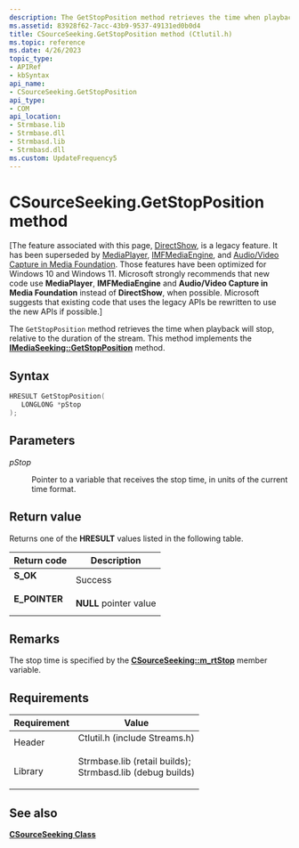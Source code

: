 ```yaml
---
description: The GetStopPosition method retrieves the time when playback will stop, relative to the duration of the stream. This method implements the IMediaSeeking::GetStopPosition method.
ms.assetid: 83928f62-7acc-43b9-9537-49131ed0b0d4
title: CSourceSeeking.GetStopPosition method (Ctlutil.h)
ms.topic: reference
ms.date: 4/26/2023
topic_type: 
- APIRef
- kbSyntax
api_name: 
- CSourceSeeking.GetStopPosition
api_type: 
- COM
api_location: 
- Strmbase.lib
- Strmbase.dll
- Strmbasd.lib
- Strmbasd.dll
ms.custom: UpdateFrequency5
---
```


# CSourceSeeking.GetStopPosition method

\[The feature associated with this page, [DirectShow](/windows/win32/directshow/directshow), is a legacy feature. It has been superseded by [MediaPlayer](/uwp/api/Windows.Media.Playback.MediaPlayer), [IMFMediaEngine](/windows/win32/api/mfmediaengine/nn-mfmediaengine-imfmediaengine), and [Audio/Video Capture in Media Foundation](windows/win32/medfound/audio-video-capture-in-media-foundation). Those features have been optimized for Windows 10 and Windows 11. Microsoft strongly recommends that new code use **MediaPlayer**, **IMFMediaEngine** and **Audio/Video Capture in Media Foundation** instead of **DirectShow**, when possible. Microsoft suggests that existing code that uses the legacy APIs be rewritten to use the new APIs if possible.\]

The `GetStopPosition` method retrieves the time when playback will stop, relative to the duration of the stream. This method implements the [**IMediaSeeking::GetStopPosition**](/windows/desktop/api/Strmif/nf-strmif-imediaseeking-getstopposition) method.

## Syntax


```C++
HRESULT GetStopPosition(
   LONGLONG *pStop
);
```



## Parameters

<dl> <dt>

*pStop* 
</dt> <dd>

Pointer to a variable that receives the stop time, in units of the current time format.

</dd> </dl>

## Return value

Returns one of the **HRESULT** values listed in the following table.



| Return code                                                                               | Description                       |
|-------------------------------------------------------------------------------------------|-----------------------------------|
| <dl> <dt>**S\_OK**</dt> </dl>      | Success<br/>                |
| <dl> <dt>**E\_POINTER**</dt> </dl> | **NULL** pointer value<br/> |



 

## Remarks

The stop time is specified by the [**CSourceSeeking::m\_rtStop**](csourceseeking-m-rtstop.md) member variable.

## Requirements



| Requirement | Value |
|--------------------|--------------------------------------------------------------------------------------------------------------------------------------------------------------------------------------------|
| Header<br/>  | <dl> <dt>Ctlutil.h (include Streams.h)</dt> </dl>                                                                                   |
| Library<br/> | <dl> <dt>Strmbase.lib (retail builds); </dt> <dt>Strmbasd.lib (debug builds)</dt> </dl> |



## See also

<dl> <dt>

[**CSourceSeeking Class**](csourceseeking.md)
</dt> </dl>

 

 




